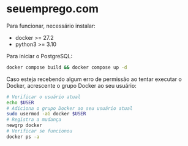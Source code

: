 # seuemprego.com

Para funcionar, necessário instalar:
- docker >= 27.2
- python3 >= 3.10

Para iniciar o PostgreSQL:
```bash
docker compose build && docker compose up -d
```

Caso esteja recebendo algum erro de permissão ao tentar executar o Docker, acrescente o grupo Docker ao seu usuário:
```bash
# Verificar o usuário atual
echo $USER
# Adiciona o grupo Docker ao seu usuário atual
sudo usermod -aG docker $USER
# Registra a mudança
newgrp docker
# Verificar se funcionou
docker ps -a
```